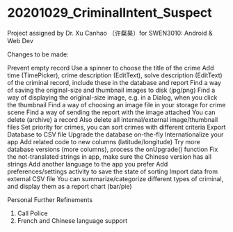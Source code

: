 # 20201029_CriminalIntent_Suspect

Project assigned by Dr. Xu Canhao （许粲昊）for SWEN3010: Android & Web Dev


Changes to be made:

Prevent empty record
Use a spinner to choose the title of the crime
Add time (TimePicker), crime description (EditText), solve description (EditText) of the criminal record, include these in the database and report
Find a way of saving the original-size and thumbnail images to disk (jpg/png)
Find a way of displaying the original-size image, e.g. in a Dialog, when you click the thumbnail
Find a way of choosing an image file in your storage for crime scene
Find a way of sending the report with the image attached
You can delete (archive) a record
Also delete all internal/external image/thumbnail files
Set priority for crimes, you can sort crimes with different criteria
Export Database to CSV file
Upgrade the database on-the-fly
Internationalize your app
Add related code to new columns (latitude/longitude)
Try more database versions (more columns), process the onUpgrade() function
Fix the not-translated strings in app, make sure the Chinese version has all strings
Add another language to the app you prefer
Add preferences/settings activity to save the state of sorting
Import data from external CSV file
You can summarize/categorize different types of criminal, and display them as a report chart (bar/pie)


Personal Further Refinements
1. Call Police
2. French and Chinese language support
